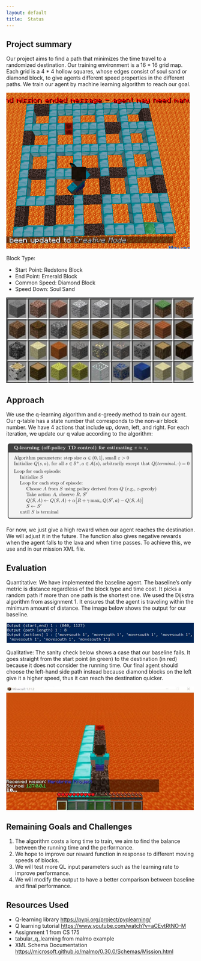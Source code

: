 ```yaml
---
layout: default
title:  Status
---
```


## Project summary
Our project aims to find a path that minimizes the time travel to a randomized destination. Our training environment is a 16 * 16 grid map. Each grid is a 4 * 4 hollow squares, whose edges consist of soul sand or diamond block, to give agents different speed properties in the different paths. We train our agent by machine learning algorithm to reach our goal.

<img src="image/baseline1.png">

Block Type:
- Start Point: Redstone Block
- End Point: Emerald Block
- Common Speed: Diamond Block
- Speed Down: Soul Sand

<img src="image/blocks_type.png" width="500" >


## Approach
We use the q-learning algorithm and ε-greedy method to train our agent. Our q-table has a state number that corresponds to the non-air block number. We have 4 actions that include up, down, left, and right. 
For each iteration, we update our q value according to the algorithm:

<img src="image/q-learning.png" width="500" >

For now, we just give a high reward when our agent reaches the destination. We will adjust it in the future. The function also gives negative rewards when the agent falls to the lava and when time passes. To achieve this, we use <RewardForTouchingBlockType> and <RewardForTimeTaken> in our mission XML file.


## Evaluation
Quantitative:
We have implemented the baseline agent. The baseline’s only metric is distance regardless of the block type and time cost. It picks a random path if more than one path is the shortest one. We used the Dijkstra algorithm from assignment 1. It ensures that the agent is traveling within the minimum amount of distance. The image below shows the output for our baseline. 

<img src="image/baseline_output.jpg" width="500" >

Qualitative:
The sanity check below shows a case that our baseline fails. It goes straight from the start point (in green) to the destination (in red) because it does not consider the running time. Our final agent should choose the left-hand side path instead because diamond blocks on the left give it a higher speed, thus it can reach the destination quicker.

<img src="image/test1BaseLineFailed.jpg" width="500" >


## Remaining Goals and Challenges
1. The algorithm costs a long time to train, we aim to find the balance between the running time and the performance.
2. We hope to improve our reward function in response to different moving speeds of blocks.
3. We will test more QL input parameters such as the learning rate to improve performance.
4. We will modify the output to have a better comparison between baseline and final performance.


## Resources Used
- Q-learning library  https://pypi.org/project/pyqlearning/
- Q learning tutorial https://www.youtube.com/watch?v=aCEvtRtNO-M
- Assignment 1 from CS 175
- tabular_q_learning from malmo example
- XML Schema Documentation https://microsoft.github.io/malmo/0.30.0/Schemas/Mission.html

